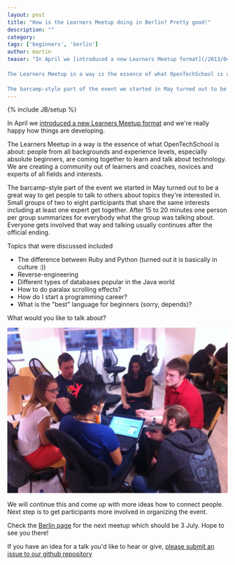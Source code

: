 ```yaml
---
layout: post
title: "How is the Learners Meetup doing in Berlin? Pretty good!"
description: ""
category:
tags: ['beginners', 'berlin']
author: martin
teaser: "In April we [introduced a new Learners Meetup format](/2013/04/new-learners-meetup-format.html) and we're really happy how things are developing.

The Learners Meetup in a way is the essence of what OpenTechSchool is about: people from all backgrounds and experience levels, especially absolute beginners, are coming together to learn and talk about technology. We are creating a community out of learners and coaches, novices and experts of all fields and interests.

The barcamp-style part of the event we started in May turned out to be a great way to get people to talk to others about topics they're interested in. Small groups of two to eight participants that share the same interests including at least one expert get together. After 15 to 20 minutes one person per group summarizes for everybody what the group was talking about. Everyone gets involved that way and talking usually continues after the official ending."
---
```

{% include JB/setup %}

In April we [introduced a new Learners Meetup format](/2013/04/new-learners-meetup-format.html) and we're really happy how things are developing.

The Learners Meetup in a way is the essence of what OpenTechSchool is about: people from all backgrounds and experience levels, especially absolute beginners, are coming together to learn and talk about technology. We are creating a community out of learners and coaches, novices and experts of all fields and interests.

The barcamp-style part of the event we started in May turned out to be a great way to get people to talk to others about topics they're interested in. Small groups of two to eight participants that share the same interests including at least one expert get together. After 15 to 20 minutes one person per group summarizes for everybody what the group was talking about. Everyone gets involved that way and talking usually continues after the official ending.

Topics that were discussed included
 * The difference between Ruby and Python (turned out it is basically in culture :))
 * Reverse-engineering
 * Different types of databases popular in the Java world
 * How to do paralax scrolling effects?
 * How do I start a programming career?
 * What is the "best" language for beginners (sorry, depends)?

What would you like to talk about?

![Mingling](/assets/content/2013-06-06-mingling.jpg)

We will continue this and come up with more ideas how to connect people. Next step is to get participants more involved in organizing the event.

Check the [Berlin page](/berlin/) for the next meetup which should be 3 July. Hope to see you there!

If you have an idea for a talk you'd like to hear or give, [please submit an issue to our github repository](https://github.com/OpenTechSchool/learners-meetup-berlin)
